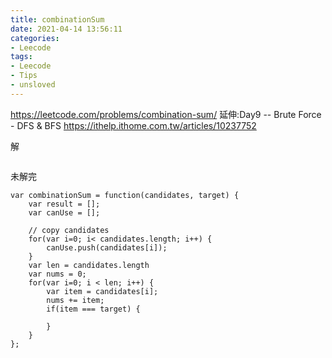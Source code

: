 ```yaml
---
title: combinationSum
date: 2021-04-14 13:56:11
categories: 
- Leecode
tags:
- Leecode
- Tips
- unsloved
---
```




https://leetcode.com/problems/combination-sum/
延伸:Day9 -- Brute Force - DFS & BFS
https://ithelp.ithome.com.tw/articles/10237752

解
```

```


未解完
```
var combinationSum = function(candidates, target) {
    var result = [];
    var canUse = [];
    
    // copy candidates
    for(var i=0; i< candidates.length; i++) {
        canUse.push(candidates[i]);
    }
    var len = candidates.length
    var nums = 0;
    for(var i=0; i < len; i++) {
        var item = candidates[i];
        nums += item;
        if(item === target) {
        
        }
    }
};
```